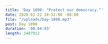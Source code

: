 ```yaml
---
title: 'Day 1098: "Protect our democracy."'
date: 2020-01-22 18:52:00 -08:00
file: "/uploads/Day-1098.mp3"
post: Day 1098
duration: '00:04:03'
length: 3407912
---
```



